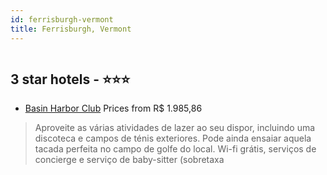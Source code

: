 ```yaml
---
id: ferrisburgh-vermont
title: Ferrisburgh, Vermont
---
```


<center><img src="https://i.travelapi.com/hotels/1000000/130000/124900/124851/7414a1f3_z.jpg" alt="" /></center>


##  3 star hotels - ⭐️⭐️⭐️

-    [Basin Harbor Club](https://www.hurb.com/br/aud/https://www.hurb.com/br/hotels/ferrisburgh/basin-harbor-club-HT-CLT6?cmp=18055) Prices from R$ 1.985,86
   > Aproveite as várias atividades de lazer ao seu dispor, incluindo uma discoteca e campos de ténis exteriores. Pode ainda ensaiar aquela tacada perfeita no campo de golfe do local. Wi-fi grátis, serviços de concierge e serviço de baby-sitter (sobretaxa
